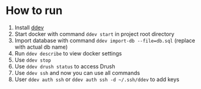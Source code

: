 # How to run
1. Install [ddev](https://ddev.readthedocs.io/en/stable/#installation)
2. Start docker with command `ddev start` in project root directory
3. Import database with command `ddev import-db --file=db.sql` (replace with actual db name)
4. Run `ddev describe` to view docker settings
5. Use `ddev stop`
6. Use `ddev drush status` to access Drush
7. Use `ddev ssh` and now you can use all commands
8. User `ddev auth ssh` or `ddev auth ssh -d ~/.ssh/ddev` to add keys
